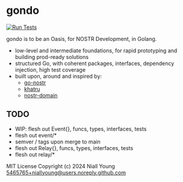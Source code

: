 # gondo

[![Run Tests](https://github.com/niallyoung/gondo/actions/workflows/main.yaml/badge.svg)](https://github.com/niallyoung/gondo/actions/workflows/main.yaml)

gondo is to be an Oasis, for NOSTR Development, in Golang.

* low-level and intermediate foundations, for rapid prototyping and building prod-ready solutions
* structured Go, with coherent packages, interfaces, dependency injection, high test coverage
* built upon, around and inspired by:
  * [go-nostr](https://github.com/nbd-wtf/go-nostr)
  * [khatru](https://github.com/fiatjaf/khatru)
  * [nostr-domain](https://github.com/dextryz/nostr-domain)

## TODO
- WIP: flesh out Event{}, funcs, types, interfaces, tests
- flesh out event/*
- semver / tags upon merge to main
- flesh out Relay{}, funcs, types, interfaces, tests
- flesh out relay/*

MIT License
Copyright (c) 2024 Niall Young <5465765+niallyoung@users.noreply.github.com>